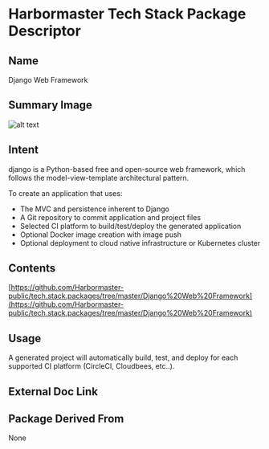 # Harbormaster Tech Stack Package Descriptor

## Name
Django Web Framework

## Summary Image
![alt text](http://www.Harbormaster.com/infopages/img/django-pip-pytest-pypa.png)

## Intent
django is a Python-based free and open-source web framework, which follows the model-view-template architectural pattern.

To create an application that uses:

- The MVC and persistence inherent to Django
- A Git repository to commit application and project files
- Selected CI platform to build/test/deploy the generated application
- Optional Docker image creation with image push
- Optional deployment to cloud native infrastructure or Kubernetes cluster

## Contents
[https://github.com/Harbormaster-public/tech.stack.packages/tree/master/Django%20Web%20Framework](https://github.com/Harbormaster-public/tech.stack.packages/tree/master/Django%20Web%20Framework)


## Usage
A generated project will automatically build, test, and deploy for each supported CI platform (CircleCI, Cloudbees, etc..). 

## External Doc Link

## Package Derived From
None